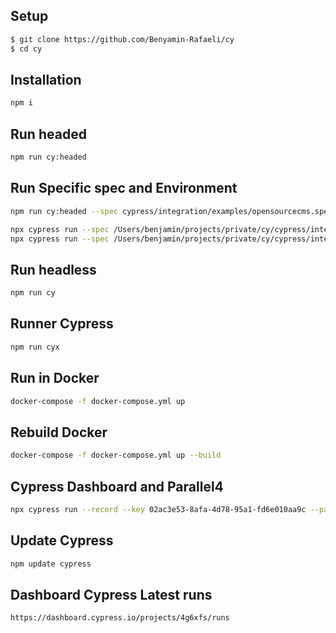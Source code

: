 Setup
------------
```sh
$ git clone https://github.com/Benyamin-Rafaeli/cy
$ cd cy
```

Installation
------------
```sh
npm i
```

Run headed
----------
```sh
npm run cy:headed
```

Run Specific spec and Environment
----------
```sh
npm run cy:headed --spec cypress/integration/examples/opensourcecms.spec.js

npx cypress run --spec /Users/benjamin/projects/private/cy/cypress/integration/examples/opensourcecms.spec.js --env name=qa --browser=chrome
npx cypress run --spec /Users/benjamin/projects/private/cy/cypress/integration/examples/opensourcecms.spec.js --env name=dev --browser=chrome
```

Run headless
----------
```sh
npm run cy
```

Runner Cypress
----------
```sh
npm run cyx
```

Run in Docker 
----------
```sh
docker-compose -f docker-compose.yml up
```

Rebuild Docker 
----------
```sh
docker-compose -f docker-compose.yml up --build
```

Cypress Dashboard and Parallel4
----------
```sh
npx cypress run --record --key 02ac3e53-8afa-4d78-95a1-fd6e010aa9c --parallel
```

Update Cypress 
----------
```sh
npm update cypress
```

Dashboard Cypress Latest runs
----------
```sh
https://dashboard.cypress.io/projects/4g6xfs/runs
```
